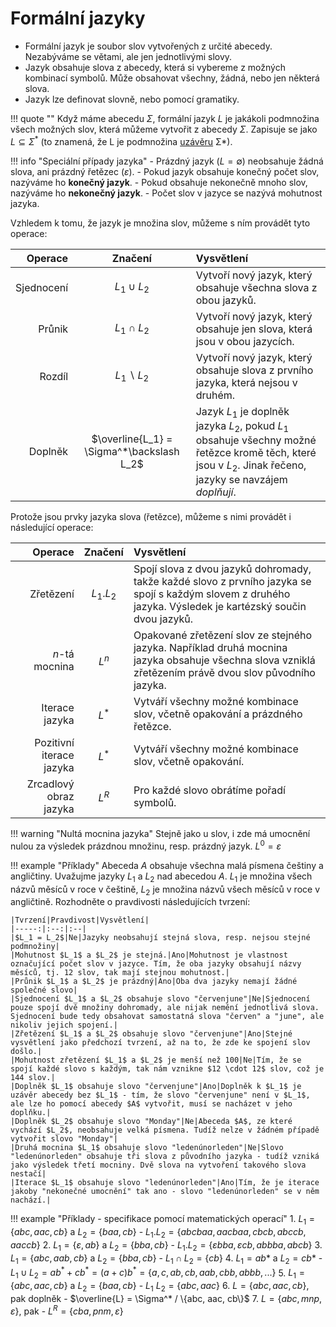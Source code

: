 # Formální jazyky
- Formální jazyk je soubor slov vytvořených z určité abecedy. Nezabýváme se větami, ale jen jednotlivými slovy.
- Jazyk obsahuje slova z abecedy, která si vybereme z možných kombinací symbolů. Může obsahovat všechny, žádná, nebo jen některá slova.
- Jazyk lze definovat slovně, nebo pomocí gramatiky.

!!! quote ""
    Když máme abecedu $\Sigma$, formální jazyk $L$ je jakákoli podmnožina všech možných slov, která můžeme vytvořit z abecedy $\Sigma$. Zapisuje se jako $L \subseteq \Sigma^*$ (to znamená, že L je podmnožina [uzávěru](abecedy_slova.md#uzávěr-abecedy) Σ*).

!!! info "Speciální případy jazyka"
    - Prázdný jazyk ($L = ∅$) neobsahuje žádná slova, ani prázdný řetězec ($\varepsilon$).
    - Pokud jazyk obsahuje konečný počet slov, nazýváme ho __konečný jazyk__.
    - Pokud obsahuje nekonečně mnoho slov, nazýváme ho __nekonečný jazyk__.
    - Počet slov v jazyce se nazývá mohutnost jazyka.


Vzhledem k tomu, že jazyk je množina slov, můžeme s ním provádět tyto operace:

|Operace|Značení|Vysvětlení|
|--:|:--:|:--|
|Sjednocení|$L_1 \cup L_2$|Vytvoří nový jazyk, který obsahuje všechna slova z obou jazyků.|
|Průnik|$L_1 \cap L_2$|Vytvoří nový jazyk, který obsahuje jen slova, která jsou v obou jazycích.|
|Rozdíl|$L_1 \backslash L_2$ | Vytvoří nový jazyk, který obsahuje slova z prvního jazyka, která nejsou v druhém.|
|Doplněk|$\overline{L_1} = \Sigma^*\backslash L_2$ | Jazyk $L_1$ je doplněk jazyka $L_2$, pokud $L_1$ obsahuje všechny možné řetězce kromě těch, které jsou v $L_2$. Jinak řečeno, jazyky se navzájem _doplňují_.|

Protože jsou prvky jazyka slova (řetězce), můžeme s nimi provádět i následující operace:

|Operace|Značení|Vysvětlení|
|--:|:--:|:--|
|Zřetězení|$L_1 . L_2$|Spojí slova z dvou jazyků dohromady, takže každé slovo z prvního jazyka se spojí s každým slovem z druhého jazyka. Výsledek je kartézský součin dvou jazyků.|
|$n$-tá mocnina|$L^n$|Opakované zřetězení slov ze stejného jazyka. Například druhá mocnina jazyka obsahuje všechna slova vzniklá zřetězením právě dvou slov původního jazyka.|
|Iterace jazyka|$L^*$|Vytváří všechny možné kombinace slov, včetně opakování a prázdného řetězce.|
|Pozitivní iterace jazyka|$L^*$|Vytváří všechny možné kombinace slov, včetně opakování.|
|Zrcadlový obraz jazyka|$L^R$|Pro každé slovo obrátíme pořadí symbolů.|

!!! warning "Nultá mocnina jazyka"
    Stejně jako u slov, i zde má umocnění nulou za výsledek prázdnou množinu, resp. prázdný jazyk. $L^0 = \varepsilon$

!!! example "Příklady"
    Abeceda $A$ obsahuje všechna malá písmena češtiny a angličtiny. Uvažujme jazyky $L_1$ a $L_2$ nad abecedou $A$. $L_1$ je množina všech názvů měsíců v roce v češtině, $L_2$ je množina názvů všech měsíců v roce v angličtině. Rozhodněte o pravdivosti následujících tvrzení:

    |Tvrzení|Pravdivost|Vysvětlení|
    |-----:|:--:|:--|
    |$L_1 = L_2$|Ne|Jazyky neobsahují stejná slova, resp. nejsou stejné podmnožiny|
    |Mohutnost $L_1$ a $L_2$ je stejná.|Ano|Mohutnost je vlastnost označující počet slov v jazyce. Tím, že oba jazyky obsahují názvy měsíců, tj. 12 slov, tak mají stejnou mohutnost.|
    |Průnik $L_1$ a $L_2$ je prázdný|Ano|Oba dva jazyky nemají žádné společné slovo|
    |Sjednocení $L_1$ a $L_2$ obsahuje slovo "červenjune"|Ne|Sjednocení pouze spojí dvě množiny dohromady, ale nijak nemění jednotlivá slova. Sjednocení bude tedy obsahovat samostatná slova "červen" a "june", ale nikoliv jejich spojení.|
    |Zřetězení $L_1$ a $L_2$ obsahuje slovo "červenjune"|Ano|Stejné vysvětlení jako předchozí tvrzení, až na to, že zde ke spojení slov došlo.|
    |Mohutnost zřetězení $L_1$ a $L_2$ je menší než 100|Ne|Tím, že se spojí každé slovo s každým, tak nám vznikne $12 \cdot 12$ slov, což je 144 slov.|
    |Doplněk $L_1$ obsahuje slovo "červenjune"|Ano|Doplněk k $L_1$ je uzávěr abecedy bez $L_1$ - tím, že slovo "červenjune" není v $L_1$, ale lze ho pomocí abecedy $A$ vytvořit, musí se nacházet v jeho doplňku.|
    |Doplněk $L_2$ obsahuje slovo "Monday"|Ne|Abeceda $A$, ze které vychází $L_2$, neobsahuje velká písmena. Tudíž nelze v žádném případě vytvořit slovo "Monday"|
    |Druhá mocnina $L_1$ obsahuje slovo "ledenúnorleden"|Ne|Slovo "ledenúnorleden" obsahuje tři slova z původního jazyka - tudíž vzniká jako výsledek třetí mocniny. Dvě slova na vytvoření takového slova nestačí|
    |Iterace $L_1$ obsahuje slovo "ledenúnorleden"|Ano|Tím, že je iterace jakoby "nekonečné umocnění" tak ano - slovo "ledenúnorleden" se v něm nachází.|

!!! example "Příklady - specifikace pomocí matematických operací"
    1. $L_1 = \{abc, aac, cb\}$ a $L_2 = \{baa, cb\}$
        - $L_1 . L_2 = \{abcbaa, aacbaa, cbcb, abccb, aaccb\}$
    2. $L_1 = \{\varepsilon, ab\}$ a $L_2 = \{bba, cb\}$
        - $L_1 . L_2 = \{\varepsilon{bba}, \varepsilon{cb}, abbba, abcb\}$
    3. $L_1 = \{abc, aab, cb\}$ a $L_2 = \{bba, cb\}$
        - $L_1 \cap L_2 = \{cb\}$
    4. $L_1 = ab*$ a $L_2 = cb*$
        - $L_1 \cup L_2 = ab^* + cb^* = (a+c)b^* = \{a, c, ab, cb, aab, cbb, abbb, ...\}$
    5. $L_1 = \{abc, aac, cb\}$ a $L_2 = \{baa, cb\}$
        - $L_1 \ L_2 = \{abc, aac\}$
    6. $L = \{abc, aac, cb\}$, pak doplněk
        - $\overline{L} = \Sigma^* / \{abc, aac, cb\}$ 
    7. $L = \{abc, mnp, \varepsilon\}$, pak
        - $L^R = \{cba, pnm, \varepsilon\}$
